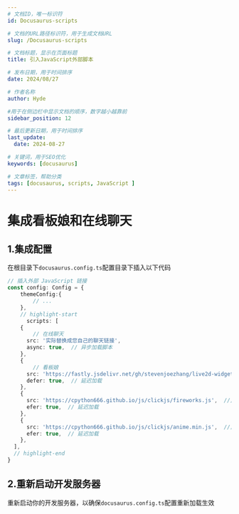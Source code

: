 ```yaml
---
# 文档ID，唯一标识符
id: Docusaurus-scripts

# 文档的URL路径标识符，用于生成文档URL
slug: /Docusaurus-scripts

# 文档标题，显示在页面标题
title: 引入JavaScript外部脚本

# 发布日期，用于时间排序
date: 2024/08/27

# 作者名称
author: Hyde

#用于在侧边栏中显示文档的顺序，数字越小越靠前
sidebar_position: 12

# 最后更新日期，用于时间排序
last_update:
  date: 2024-08-27

# 关键词，用于SEO优化
keywords: [docusaurus]

# 文章标签，帮助分类
tags: [docusaurus, scripts, JavaScript ]
---
```


# 集成看板娘和在线聊天

## 1.集成配置
在根目录下`docusaurus.config.ts`配置目录下插入以下代码

```ts
// 插入外部 JavaScript 链接
const config: Config = {
    themeConfig:{
        // ...
    },
    // highlight-start
      scripts: [
    {
        // 在线聊天
      src: '实际替换成您自己的聊天链接',
      async: true,  // 异步加载脚本
    },
    {
        // 看板娘
      src: 'https://fastly.jsdelivr.net/gh/stevenjoezhang/live2d-widget@latest/autoload.js',
      defer: true,  // 延迟加载
    },
    {
      src: 'https://cpython666.github.io/js/clickjs/fireworks.js',  //鼠标爆炸效果
      efer: true,  // 延迟加载
    },
    {
      src: 'https://cpython666.github.io/js/clickjs/anime.min.js',  //鼠标爆炸效果
      efer: true,  // 延迟加载
    },
  ],
  // highlight-end
}
```
## 2.重新启动开发服务器
重新启动你的开发服务器，以确保`docusaurus.config.ts`配置重新加载生效